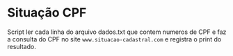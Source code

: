 # Situação CPF

Script ler cada linha do arquivo dados.txt que contem numeros de CPF e faz a consulta do CPF no site `www.situacao-cadastral.com` e registra o print do resultado.


